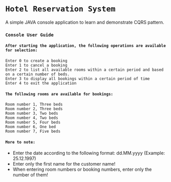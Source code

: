 

# `Hotel Reservation System`

A simple JAVA console application to learn and demonstrate CQRS pattern.

### `Console User Guide`

#### `After starting the application, the following operations are available for selection:`

`Enter 0 to create a booking` <br/>
`Enter 1 to cancel a booking` <br/>
`Enter 2 to list all available rooms within a certain period and based on a certain number of beds.` <br/>
`Enter 3 to display all bookings within a certain period of time` <br/>
`Enter 4 to exit the application` <br/>

#### `The following rooms are available for bookings:`

`Room number 1, Three beds` <br/>
`Room number 2, Three beds` <br/>
`Room number 3, Two beds` <br/>
`Room number 4, Two beds` <br/>
`Room number 5, Four beds` <br/>
`Room number 6, One bed` <br/>
`Room number 7, Five beds` <br/>

#### `More to note:`

<ul>
    <li>Enter the date according to the following format: dd.MM.yyyy (Example: 25.12.1997)</li>
    <li>Enter only the first name for the customer name!</li> 
    <li>When entering room numbers or booking numbers, enter only the number of them!</li> 
</ul>
